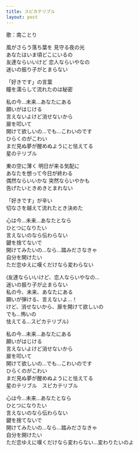 ```yaml
---
title: スピカテリブル
layout: post
---
```

歌：<a class="kotori">南ことり</a>

<p><a class="kotori">風がさらう落ち葉を 見守る夜の光<br />
あなたはいま頃どこにいるの<br />
友達ならいいけど 恋人ならいやなの<br />
迷いの振り子がとまらない</a></p>

<p><a class="kotori">「好きです」の言葉<br />
瞳を濡らして流れたのは秘密</a></p>

<p><a class="kotori">私の今…未来…あなたにある<br />
願いがはじける<br />
言えないよけど消せないから<br />
扉を叩いて<br />
開けて欲しいの…でも…こわいのです<br />
ひらくのがこわい<br />
まだ見ぬ夢が醒めぬようにと怯えてる<br />
星のテリブル</a></p>

<p><a class="kotori">東の空に薄く 明日が来る気配に<br />
あなたを想って今日が終わる<br />
偶然ならいいかな 突然ならいやかも<br />
告げたいときめきとまれない</a></p>

<p><a class="kotori">「好きです」が辛い<br />
切なさを越えて流れたとき決めた</a></p>

<p><a class="kotori">心は今…未来…あなたとなら<br />
ひとつになりたい<br />
言えないのなら伝わらない<br />
鍵を捨てないで<br />
開けてみたいの…なら…踏みださなきゃ<br />
自分を開けたい<br />
ただ恋ゆえに嘆くだけなら変わらない</a></p>

<p><a class="kotori">(友達ならいいけど、恋人ならいやなの…<br />
迷いの振り子が止まらない<br />
私の今、未来、あなたにある<br />
願いが弾ける、言えないよ…！<br />
けど、消せないから、扉を開けて欲しいの<br />
でも…怖いの<br />
怯えてる…スピカテリブル)</a></p>

<p><a class="kotori">私の今…未来…あなたにある<br />
願いがはじける<br />
言えないよけど消せないから<br />
扉を叩いて<br />
開けて欲しいの…でも…こわいのです<br />
ひらくのがこわい<br />
まだ見ぬ夢が醒めぬようにと怯えてる<br />
星のテリブル　スピカテリブル</a></p>

<p><a class="kotori">心は今…未来…あなたとなら<br />
ひとつになりたい<br />
言えないのなら伝わらない<br />
鍵を捨てないで<br />
開けてみたいの…なら…踏みださなきゃ<br />
自分を開けたい<br />
ただ恋ゆえに嘆くだけなら変わらない…変わりたいのよ</a></p>